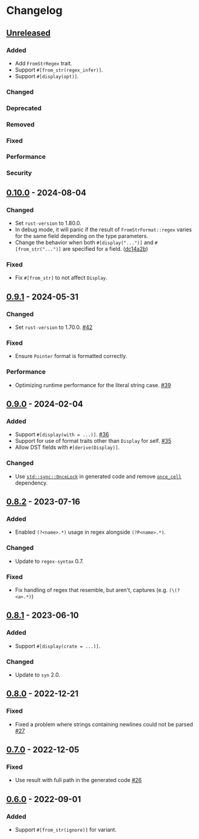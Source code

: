 # Changelog

## [Unreleased]

### Added

- Add `FromStrRegex` trait.
- Support `#[from_str(regex_infer)]`.
- Support `#[display(opt)]`.

### Changed

### Deprecated

### Removed

### Fixed

### Performance

### Security

## [0.10.0] - 2024-08-04

### Changed

- Set `rust-version` to 1.80.0.
- In debug mode, it will panic if the result of `FromStrFormat::regex` varies for the same field depending on the type parameters.
- Change the behavior when both `#[display("...")]` and `#[from_str("...")]` are specified for a field. ([dc14a2b])

[dc14a2b]: https://github.com/frozenlib/parse-display/commit/dc14a2b78a0b547f4911d2cf45d2f8b96aa723e2

### Fixed

- Fix `#[from_str]` to not affect `Display`.

## [0.9.1] - 2024-05-31

### Changed

- Set `rust-version` to 1.70.0. [#42](https://github.com/frozenlib/parse-display/issues/42)

### Fixed

- Ensure `Pointer` format is formatted correctly.

### Performance

- Optimizing runtime performance for the literal string case. [#39](https://github.com/frozenlib/parse-display/issues/39)

## [0.9.0] - 2024-02-04

### Added

- Support `#[display(with = ...)]`. [#36](https://github.com/frozenlib/parse-display/issues/36)
- Support for use of format traits other than `Display` for self. [#35](https://github.com/frozenlib/parse-display/issues/35)
- Allow DST fields with `#[derive(Display)]`.

### Changed

- Use [`std::sync::OnceLock`] in generated code and remove [`once_cell`] dependency.

[`std::sync::OnceLock`]: https://doc.rust-lang.org/std/sync/struct.OnceLock.html
[`once_cell`]: https://crates.io/crates/once_cell

## [0.8.2] - 2023-07-16

### Added

- Enabled `(?<name>.*)` usage in regex alongside `(?P<name>.*)`.

### Changed

- Update to `regex-syntax` 0.7.

### Fixed

- Fix handling of regex that resemble, but aren't, captures (e.g. `(\(?<a>.*)`)

## [0.8.1] - 2023-06-10

### Added

- Support `#[display(crate = ...)]`.

### Changed

- Update to `syn` 2.0.

## [0.8.0] - 2022-12-21

### Fixed

- Fixed a problem where strings containing newlines could not be parsed [#27](https://github.com/frozenlib/parse-display/issues/27)

## [0.7.0] - 2022-12-05

### Fixed

- Use result with full path in the generated code [#26](https://github.com/frozenlib/parse-display/pull/26)

## [0.6.0] - 2022-09-01

### Added

- Support `#[from_str(ignore)]` for variant.

[unreleased]: https://github.com/frozenlib/parse-display/compare/v0.10.0...HEAD
[0.10.0]: https://github.com/frozenlib/parse-display/compare/v0.9.1...v0.10.0
[0.9.1]: https://github.com/frozenlib/parse-display/compare/v0.9.0...v0.9.1
[0.9.0]: https://github.com/frozenlib/parse-display/compare/v0.8.2...v0.9.0
[0.8.2]: https://github.com/frozenlib/parse-display/compare/v0.8.1...v0.8.2
[0.8.1]: https://github.com/frozenlib/parse-display/compare/v0.8.0...v0.8.1
[0.8.0]: https://github.com/frozenlib/parse-display/compare/v0.7.0...v0.8.0
[0.7.0]: https://github.com/frozenlib/parse-display/compare/v0.6.0...v0.7.0
[0.6.0]: https://github.com/frozenlib/parse-display/compare/v0.5.5...v0.6.0
